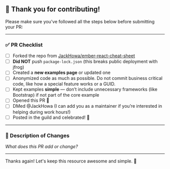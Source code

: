 ## 👋 Thank you for contributing!

Please make sure you've followed all the steps below before submitting your PR:

---

### ✅ PR Checklist

- [ ] Forked the repo from [JackHowa/ember-react-cheat-sheet](https://github.com/JackHowa/ember-react-cheat-sheet)
- [ ] **Did NOT** push `package-lock.json` (this breaks public deployment with jfrog)
- [ ] Created a **new examples page** or updated one
- [ ] Anonymized code as much as possible. Do not commit business critical code, like how a special feature works or a GUID.
- [ ] Kept examples **simple** — don’t include unnecessary frameworks (like Bootstrap) if not part of the core example
- [ ] Opened this PR 🎉
- [ ] DMed @JackHowa (I can add you as a maintainer if you’re interested in helping during work hours!)
- [ ] Posted in the guild and celebrated! 🎊

---

### 💬 Description of Changes

_What does this PR add or change?_

---

Thanks again! Let's keep this resource awesome and simple. 🚀
